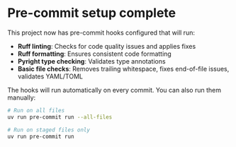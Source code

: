 # Pre-commit setup complete

This project now has pre-commit hooks configured that will run:

- **Ruff linting**: Checks for code quality issues and applies fixes
- **Ruff formatting**: Ensures consistent code formatting
- **Pyright type checking**: Validates type annotations
- **Basic file checks**: Removes trailing whitespace, fixes end-of-file issues, validates YAML/TOML

The hooks will run automatically on every commit. You can also run them manually:

```bash
# Run on all files
uv run pre-commit run --all-files

# Run on staged files only
uv run pre-commit run
```
